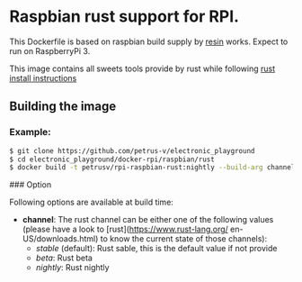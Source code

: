# Raspbian rust support for RPI.

This Dockerfile is based on raspbian build supply by [resin](
https://hub.docker.com/r/resin/rpi-raspbian) works. Expect to run
on RaspberryPi 3.

This image contains all sweets tools provide by rust while following
[rust install instructions](https://www.rust-lang.org/en-US/downloads.html)

## Building the image

### Example:

```bash
$ git clone https://github.com/petrus-v/electronic_playground
$ cd electronic_playground/docker-rpi/raspbian/rust
$ docker build -t petrusv/rpi-raspbian-rust:nightly --build-arg channel=nightly .
```

### Option

Following options are available at build time:

* **channel**: The rust channel can be either one of the following
  values (please have a look to [rust](https://www.rust-lang.org/
  en-US/downloads.html) to know the current state of those channels):
    * *stable* (default): Rust sable, this is the default value
      if not provide
    * *beta*: Rust beta
    * *nightly*: Rust nightly
